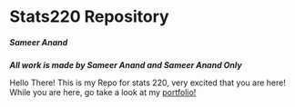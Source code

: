 # Stats220 Repository
##### Sameer Anand
***All work is made by Sameer Anand and Sameer Anand Only***

Hello There! 
This is my Repo for stats 220, very excited that you are here!
While you are here, go take a look at my [portfolio!](https://sameeranand211.myportfolio.com/)






